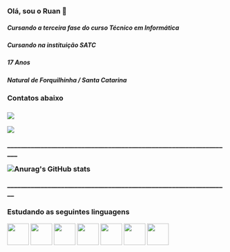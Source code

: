 ### Olá, sou o Ruan 👋

<body>
<h5>Cursando a terceira fase do curso Técnico em Informática</h5>
<h5>Cursando na instituição SATC</h5>
<h5>17 Anos </h5>
<h5>Natural de Forquilhinha / Santa Catarina</h5>


<h3>Contatos abaixo<h3>
  
<div>
  <a href="https://instagram.com/ruanfiorimarcelino_?utm_source=qr&igshid=MzNlNGNkZWQ4Mg%3D%3D" target="_blank"><img loading="lazy" src="https://img.shields.io/badge/-Instagram-%23E4405F?style=for-the-badge&logo=instagram&logoColor=white" target="_blank"></a>  

  <a href = "mailto:ruanfiorimarcelino@gmail.com"><img loading="lazy" src="https://img.shields.io/badge/Gmail-D14836?style=for-the-badge&logo=gmail&logoColor=white" target="_blank"></a>
</div>
<p>___________________________________________________________________</p>

![Anurag's GitHub stats](https://github-readme-stats.vercel.app/api?username=RuanFioriMarcelino&show_icons=true&theme=radical)

<p>__________________________________________________________________</p>

<h3>Estudando as seguintes linguagens</h3>


<div>
  <img src="https://cdn.jsdelivr.net/gh/devicons/devicon/icons/python/python-original.svg" width="50"/> 
  <img src="https://cdn.jsdelivr.net/gh/devicons/devicon/icons/html5/html5-original.svg" width="50"/>  
  <img src="https://cdn.jsdelivr.net/gh/devicons/devicon/icons/css3/css3-original.svg" width="50" />
  <img src="https://cdn.jsdelivr.net/gh/devicons/devicon/icons/javascript/javascript-original.svg" width="50"/>  
  <img src="https://cdn.jsdelivr.net/gh/devicons/devicon/icons/csharp/csharp-original.svg" width="50"/>
  <img src="https://cdn.jsdelivr.net/gh/devicons/devicon/icons/cplusplus/cplusplus-original.svg" width="50" />
  <img src="https://cdn.jsdelivr.net/gh/devicons/devicon/icons/arduino/arduino-original.svg" width="50"/>
</div>

